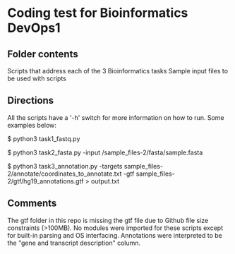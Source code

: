 # Coding test for Bioinformatics DevOps1

## Folder contents
Scripts that address each of the 3 Bioinformatics tasks
Sample input files to be used with scripts

## Directions
All the scripts have a '-h' switch for more information on how to run. Some examples below:

$ python3 task1_fastq.py

$ python3 task2_fasta.py -input /sample_files-2/fasta/sample.fasta

$ python3 task3_annotation.py -targets sample_files-2/annotate/coordinates_to_annotate.txt -gtf sample_files-2/gtf/hg19_annotations.gtf > output.txt

## Comments
The gtf folder in this repo is missing the gtf file due to Github file size constraints (>100MB).
No modules were imported for these scripts except for built-in parsing and OS interfacing.
Annotations were interpreted to be the "gene and transcript description" column.